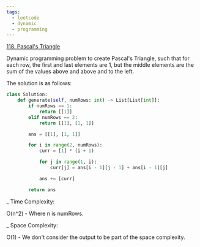 ```yaml
---
tags:
  - leetcode
  - dynamic
  - programming
---
```


<a href="https://leetcode.com/problems/pascals-triangle/">118. Pascal's
Triangle</a>

Dynamic programming problem to create Pascal's Triangle, such that for each row,
the first and last elements are 1, but the middle elements are the sum of the
values above and above and to the left.

The solution is as follows:

```python
class Solution:
    def generate(self, numRows: int) -> List[List[int]]:
        if numRows == 1:
            return [[1]]
        elif numRows == 2:
            return [[1], [1, 1]]

        ans = [[1], [1, 1]]

        for i in range(2, numRows):
            curr = [1] * (i + 1)

            for j in range(1, i):
                curr[j] = ans[i - 1][j - 1] + ans[i - 1][j]

            ans += [curr]

        return ans
```

\_ Time Complexity:

O(n^2) - Where n is numRows.

\_ Space Complexity:

O(1) - We don't consider the output to be part of the space complexity.
